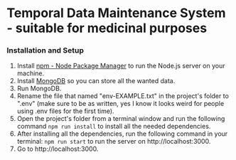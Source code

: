 # Temporal Data Maintenance System - suitable for medicinal purposes

### Installation and Setup

1. Install [npm - Node Package Manager](https://docs.npmjs.com/downloading-and-installing-node-js-and-npm) to run the Node.js server on your machine.
1. Install [MongoDB](https://docs.mongodb.com/manual/tutorial/install-mongodb-on-windows) so you can store all the wanted data.
1. Run MongoDB.
1. Rename the file that named "env-EXAMPLE.txt" in the project's folder to ".env" (make sure to be as written, yes I know it looks weird for people using .env files for the first time).
1. Open the project's folder from a terminal window and run the following command `npm run install` to install all the needed dependencies.
1. After installing all the dependencies, run the following command in your terminal: `npm run start` to run the server on http://localhost:3000.
1. Go to http://localhost:3000.
